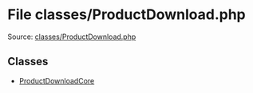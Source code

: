 File classes/ProductDownload.php
=========

Source: [classes/ProductDownload.php](https://github.com/PrestaShop/PrestaShop/blob/1.6.0.5/classes/ProductDownload.php)


Classes
-------

* [ProductDownloadCore](class.ProductDownloadCore.md)

